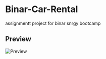 # Binar-Car-Rental

assignmentt project for binar snrgy bootcamp

## Preview
![Preview](https://github.com/prs3co/binar-car-rental-ch1/blob/main/readme/bcr-ch1.gif)
